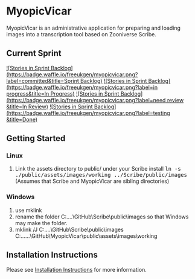 # MyopicVicar

MyopicVicar is an administrative application for preparing and loading images
into a transcription tool based on Zooniverse Scribe.

## Current Sprint

[![Stories in Sprint Backlog](https://badge.waffle.io/freeukgen/myopicvicar.png?label=committed&title=Sprint Backlog)](https://waffle.io/freeukgen/myopicvicar) 
[![Stories in Sprint Backlog](https://badge.waffle.io/freeukgen/myopicvicar.png?label=in progress&title=In Progress)](https://waffle.io/freeukgen/myopicvicar) 
[![Stories in Sprint Backlog](https://badge.waffle.io/freeukgen/myopicvicar.png?label=need review &title=In Review)](https://waffle.io/freeukgen/myopicvicar)
[![Stories in Sprint Backlog](https://badge.waffle.io/freeukgen/myopicvicar.png?label=testing &title=Done)](https://waffle.io/freeukgen/myopicvicar)

## Getting Started

### Linux

1. Link the assets directory to public/ under your Scribe install
       <tt>ln -s ./public/assets/images/working ../Scribe/public/images</tt> 
       (Assumes that Scribe and MyopicVicar are sibling directories)

### Windows

1. use mklink
2. rename the folder C:\....\GitHub\Scribe\public\images so that Windows may make the folder.
3. mklink /J C:\....\GitHub\Scribe\public\images C:\......\GitHub\MyopicVicar\public\assets\images\working

## Installation Instructions

Please see [Installation Instructions](https://github.com/FreeUKGen/MyopicVicar/wiki/Installation-Instructions) for more information.
